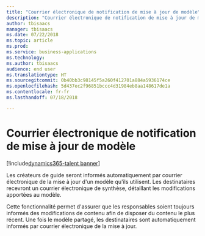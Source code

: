 ```yaml
---
title: "Courrier électronique de notification de mise à jour de modèle"
description: "Courrier électronique de notification de mise à jour de modèle"
author: tbisaacs
manager: tbisaacs
ms.date: 07/22/2018
ms.topic: article
ms.prod: 
ms.service: business-applications
ms.technology: 
ms.author: tbisaacs
audience: end user
ms.translationtype: HT
ms.sourcegitcommit: 0b40bb3c98145f5a260f412701a884a5936174ce
ms.openlocfilehash: 5d437ec2f96851bccc4d31984eb8aa148617de1a
ms.contentlocale: fr-fr
ms.lasthandoff: 07/18/2018

---
```

#  <a name="template-update-notification-email"></a>Courrier électronique de notification de mise à jour de modèle

[!include[dynamics365-talent banner](../../includes/dynamics365-talent.md)]





Les créateurs de guide seront informés automatiquement par courrier électronique de la mise à jour d'un modèle qu'ils utilisent. Les destinataires recevront un courrier électronique de synthèse, détaillant les modifications apportées au modèle. 

Cette fonctionnalité permet d'assurer que les responsables soient toujours informés des modifications de contenu afin de disposer du contenu le plus récent. Une fois le modèle partagé, les destinataires sont automatiquement informés par courrier électronique de la mise à jour.

<!--
# Who uses this feature  
Managers
# License required
Talent license 
# Development status
In development
# Target timeframe
* Public Preview: June
* GA: July
-->


